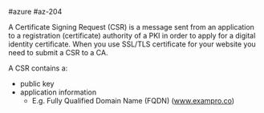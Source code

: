 #azure #az-204 

A Certificate Signing Request (CSR) is a message sent from an application to a registration (certificate) authority of a PKI in order to apply for a digital identity certificate.
When you use SSL/TLS certificate for your website you need to submit a CSR to a CA.

A CSR contains a:
- public key
- application information
	- E.g. Fully Qualified Domain Name (FQDN) (www.exampro.co)